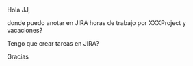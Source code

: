 Hola JJ,

donde puedo anotar en JIRA horas de trabajo por XXXProject y vacaciones?

Tengo que crear tareas en JIRA?

Gracias
